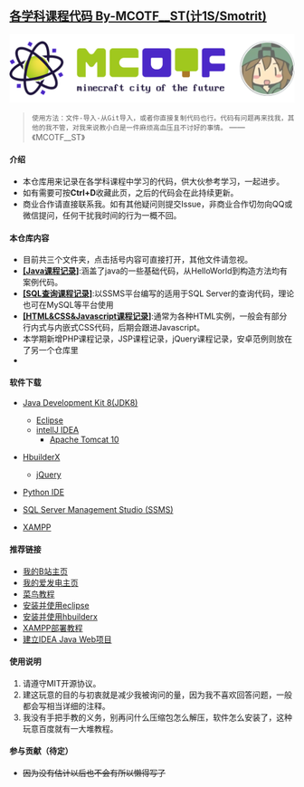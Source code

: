 ## [各学科课程代码 By-MCOTF__ST(计1S/Smotrit)](https://gitee.com/MCOTF/course-code)

<p align="center">
<img src="SQL查询课程记录/MCOTF-01.png"/> 
</p>

>```使用方法：文件-导入-从Git导入，或者你直接复制代码也行。代码有问题再来找我，其他的我不管，对我来说教小白是一件麻烦高血压且不讨好的事情。```
> ——《MCOTF__ST》

#### 介绍
-	本仓库用来记录在各学科课程中学习的代码，供大伙参考学习，一起进步。
-	如有需要可按**Ctrl+D**收藏此页，之后的代码会在此持续更新。
-	商业合作请直接联系我。如有其他疑问则提交Issue，非商业合作切勿向QQ或微信提问，任何干扰我时间的行为一概不回。

#### 本仓库内容

-	目前共三个文件夹，点击括号内容可直接打开，其他文件请忽视。
-	**[[Java课程记录]](https://gitee.com/MCOTF/course-code/tree/master/Java%E8%AF%BE%E7%A8%8B%E8%AE%B0%E5%BD%95)**:涵盖了java的一些基础代码，从HelloWorld到构造方法均有案例代码。
- 	**[[SQL查询课程记录]](https://gitee.com/MCOTF/course-code/tree/master/SQL%E6%9F%A5%E8%AF%A2%E8%AF%BE%E7%A8%8B%E8%AE%B0%E5%BD%95)**:以SSMS平台编写的适用于SQL Server的查询代码，理论也可在MySQL等平台使用
-	**[[HTML&CSS&Javascript课程记录]](https://gitee.com/MCOTF/course-code/tree/master/HTML&CSS&Javascript%E8%AF%BE%E7%A8%8B%E8%AE%B0%E5%BD%95)**:通常为各种HTML实例，一般会有部分行内式与内嵌式CSS代码，后期会跟进Javascript。
- 	本学期新增PHP课程记录，JSP课程记录，jQuery课程记录，安卓范例则放在了另一个仓库里
- 	

#### 软件下载

-   [Java Development Kit 8(JDK8)](https://www.oracle.com/java/technologies/downloads/#java8)
	-   [Eclipse](https://www.eclipse.org/downloads/)
	-   [intellJ IDEA](https://www.jetbrains.com/zh-cn/idea/download/#section=windows)
		-   [Apache Tomcat 10](https://tomcat.apache.org/download-10.cgi)
-   [HbuilderX](https://dcloud.io/hbuilderx.html)
	-   [jQuery](https://jquery.com/download/)
-   [Python IDE](https://www.python.org/downloads/)
-   [SQL Server Management Studio (SSMS)](https://learn.microsoft.com/zh-cn/sql/ssms/download-sql-server-management-studio-ssms?view=sql-server-ver16)

-   [XAMPP](https://www.apachefriends.org/zh_cn/index.html)

#### 推荐链接
-	[我的B站主页](https://space.bilibili.com/19200133)
-	[我的爱发电主页](https://afdian.net/a/mcotf)
-	[菜鸟教程](https://www.runoob.com/)
-	[安装并使用eclipse](https://zhuanlan.zhihu.com/p/146333721)
-	[安装并使用hbuilderx](https://zhuanlan.zhihu.com/p/131649354)
-	[XAMPP部署教程](https://blog.csdn.net/yang_yang_heng/article/details/108521727)
-	[建立IDEA Java Web项目](https://blog.csdn.net/yuyunbai0917/article/details/122823288)

#### 使用说明

1.  请遵守MIT开源协议。
2.  建这玩意的目的与初衷就是减少我被询问的量，因为我不喜欢回答问题，一般都会写相当详细的注释。
3.  我没有手把手教的义务，别再问什么压缩包怎么解压，软件怎么安装了，这种玩意百度就有一大堆教程。

#### 参与贡献（待定）

-  ~~因为没有估计以后也不会有所以懒得写了~~

